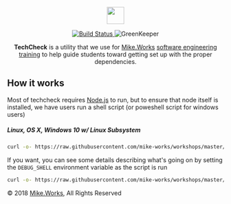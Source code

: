 <p align='center'>
  <a href="https://mike.works" target='_blank'>
    <img height=40 src='https://assets.mike.works/img/login_logo-33a9e523d451fb0d902f73d5452d4a0b.png' />
  </a> 
</p>

<p align='center'>
  <a href="https://travis-ci.org/mike-works/workshops" title="Build Status">
    <img title="Build Status" src="https://travis-ci.org/mike-works/workshops.svg?branch=solutions"/>
  </a>
  <a title='GreenKeeper'>
    <img title='GreenKeeper' src='https://badges.greenkeeper.io/mike-works/workshops.svg'>
  </a>
</p>

<p align='center'>
<b>TechCheck</b> is a utility that we use for <a title="Mike.Works" href="https://mike.works">Mike.Works</a> <a href='https://mike.works/courses'>software engineering training</a> to help guide students toward getting set up with the proper dependencies.
</p>

## How it works

Most of techcheck requires [Node.js](https://nodejs.org/en/) to run, but to ensure that node itself is installed, we have users run a shell script (or poweshell script for windows users)

##### Linux, OS X, Windows 10 w/ Linux Subsystem

```sh
curl -o- https://raw.githubusercontent.com/mike-works/workshops/master/packages/techcheck/shell/check-node.sh | bash
```

If you want, you can see some details describing what's going on by setting the `DEBUG_SHELL` environment variable as the script is run

```sh
curl -o- https://raw.githubusercontent.com/mike-works/workshops/master/packages/techcheck/shell/check-node.sh | DEBUG_SHELL=true bash
```

&copy; 2018 [Mike.Works](https://mike.works), All Rights Reserved
